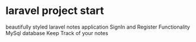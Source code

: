 # laravel project start
 beautifully styled laravel notes application 
 SignIn and Register Functionality
 MySql database
 Keep Track of your notes
